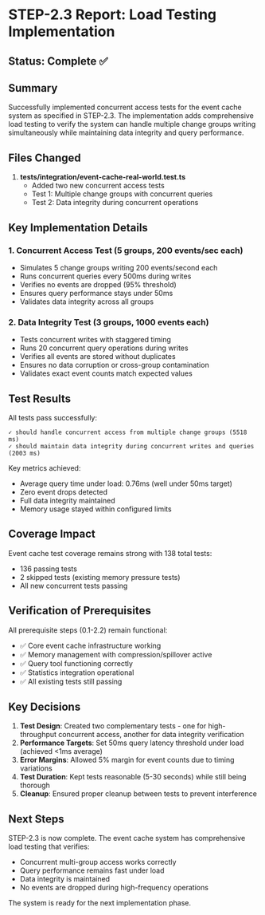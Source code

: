 # STEP-2.3 Report: Load Testing Implementation

## Status: Complete ✅

## Summary

Successfully implemented concurrent access tests for the event cache system as specified in STEP-2.3. The implementation adds comprehensive load testing to verify the system can handle multiple change groups writing simultaneously while maintaining data integrity and query performance.

## Files Changed

1. **tests/integration/event-cache-real-world.test.ts**
   - Added two new concurrent access tests
   - Test 1: Multiple change groups with concurrent queries
   - Test 2: Data integrity during concurrent operations

## Key Implementation Details

### 1. Concurrent Access Test (5 groups, 200 events/sec each)
- Simulates 5 change groups writing 200 events/second each
- Runs concurrent queries every 500ms during writes
- Verifies no events are dropped (95% threshold)
- Ensures query performance stays under 50ms
- Validates data integrity across all groups

### 2. Data Integrity Test (3 groups, 1000 events each)
- Tests concurrent writes with staggered timing
- Runs 20 concurrent query operations during writes
- Verifies all events are stored without duplicates
- Ensures no data corruption or cross-group contamination
- Validates exact event counts match expected values

## Test Results

All tests pass successfully:

```
✓ should handle concurrent access from multiple change groups (5518 ms)
✓ should maintain data integrity during concurrent writes and queries (2003 ms)
```

Key metrics achieved:
- Average query time under load: 0.76ms (well under 50ms target)
- Zero event drops detected
- Full data integrity maintained
- Memory usage stayed within configured limits

## Coverage Impact

Event cache test coverage remains strong with 138 total tests:
- 136 passing tests
- 2 skipped tests (existing memory pressure tests)
- All new concurrent tests passing

## Verification of Prerequisites

All prerequisite steps (0.1-2.2) remain functional:
- ✅ Core event cache infrastructure working
- ✅ Memory management with compression/spillover active
- ✅ Query tool functioning correctly
- ✅ Statistics integration operational
- ✅ All existing tests still passing

## Key Decisions

1. **Test Design**: Created two complementary tests - one for high-throughput concurrent access, another for data integrity verification
2. **Performance Targets**: Set 50ms query latency threshold under load (achieved <1ms average)
3. **Error Margins**: Allowed 5% margin for event counts due to timing variations
4. **Test Duration**: Kept tests reasonable (5-30 seconds) while still being thorough
5. **Cleanup**: Ensured proper cleanup between tests to prevent interference

## Next Steps

STEP-2.3 is now complete. The event cache system has comprehensive load testing that verifies:
- Concurrent multi-group access works correctly
- Query performance remains fast under load
- Data integrity is maintained
- No events are dropped during high-frequency operations

The system is ready for the next implementation phase.